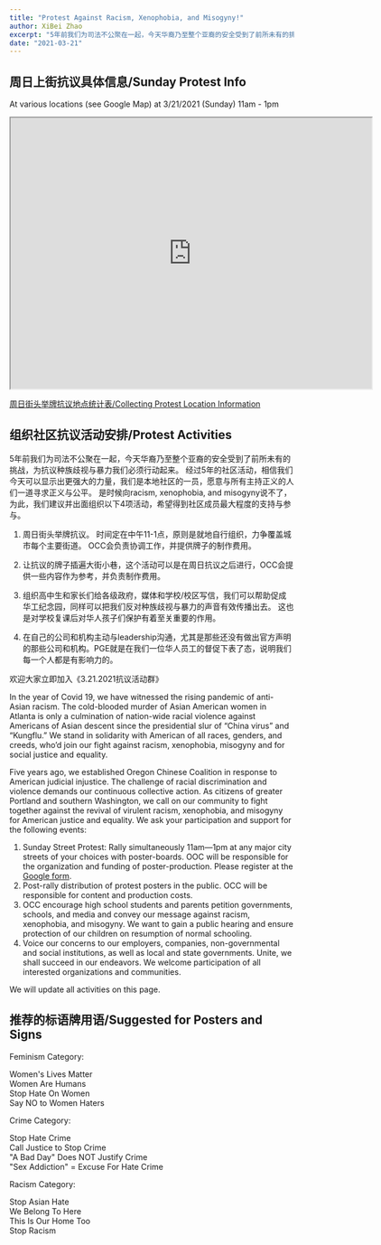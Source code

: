 ```yaml
---
title: "Protest Against Racism, Xenophobia, and Misogyny!"
author: XiBei Zhao
excerpt: "5年前我们为司法不公聚在一起，今天华裔乃至整个亚裔的安全受到了前所未有的挑战，为抗议种族歧视与暴力我们必须行动起来。 经过5年的社区活动，相信我们今天可以显示出更强大的力量，我们是本地社区的一员，愿意与所有主持正义的人们一道寻求正义与公平。 是时候向racism, xenophobia, and misogyny说不了，为此，我们建议并出面组织以下4项活动，希望得到社区成员最大程度的支持与参与。"
date: "2021-03-21"
---
```


## 周日上街抗议具体信息/Sunday Protest Info

At various locations (see Google Map) at 3/21/2021 (Sunday) 11am - 1pm

<iframe src="https://www.google.com/maps/d/u/0/embed?mid=1heQFgwgsOcUGljAZKq6CEl1FPgGAOk-k" width="640" height="480"></iframe>


[周日街头举牌抗议地点统计表/Collecting Protest Location Information](https://docs.google.com/forms/d/e/1FAIpQLScQG4xdFvNqY_5s1FEFGeOaHrlM63zIM07A4uIfUth3-FR1_Q/viewform?usp=sf_link)

## 组织社区抗议活动安排/Protest Activities

5年前我们为司法不公聚在一起，今天华裔乃至整个亚裔的安全受到了前所未有的挑战，为抗议种族歧视与暴力我们必须行动起来。 经过5年的社区活动，相信我们今天可以显示出更强大的力量，我们是本地社区的一员，愿意与所有主持正义的人们一道寻求正义与公平。 是时候向racism, xenophobia, and misogyny说不了，为此，我们建议并出面组织以下4项活动，希望得到社区成员最大程度的支持与参与。

1. 周日街头举牌抗议。 时间定在中午11-1点，原则是就地自行组织，力争覆盖城市每个主要街道。 OCC会负责协调工作，并提供牌子的制作费用。

2. 让抗议的牌子插遍大街小巷，这个活动可以是在周日抗议之后进行，OCC会提供一些内容作为参考，并负责制作费用。

3. 组织高中生和家长们给各级政府，媒体和学校/校区写信，我们可以帮助促成华工纪念园，同样可以把我们反对种族歧视与暴力的声音有效传播出去。 这也是对学校复课后对华人孩子们保护有着至关重要的作用。

4. 在自己的公司和机构主动与leadership沟通，尤其是那些还没有做出官方声明的那些公司和机构。PGE就是在我们一位华人员工的督促下表了态，说明我们每一个人都是有影响力的。

欢迎大家立即加入《3.21.2021抗议活动群》

In the year of Covid 19, we have witnessed the rising pandemic of anti-Asian racism. The cold-blooded murder of Asian American women in Atlanta is only a culmination of nation-wide racial violence against Americans of Asian descent since the presidential slur of “China virus” and “Kungflu.” We stand in solidarity with American of all races, genders, and creeds, who’d join our fight against racism, xenophobia, misogyny and for social justice and equality.

Five years ago, we established Oregon Chinese Coalition in response to American judicial injustice. The challenge of racial discrimination and violence demands our continuous collective action. As citizens of greater Portland and southern Washington, we call on our community to fight together against the revival of virulent racism, xenophobia, and misogyny for American justice and equality. We ask your participation and support for the following events:

1.	Sunday Street Protest: Rally simultaneously 11am—1pm at any major city streets of your choices with poster-boards. OOC will be responsible for the organization and funding of poster-production. Please register at the [Google form](https://docs.google.com/forms/d/e/1FAIpQLScQG4xdFvNqY_5s1FEFGeOaHrlM63zIM07A4uIfUth3-FR1_Q/viewform?usp=sf_link).
2.	Post-rally distribution of protest posters in the public. OCC will be responsible for content and production costs.
3.	OCC encourage high school students and parents petition governments, schools, and media and convey our message against racism, xenophobia, and misogyny. We want to gain a public hearing and ensure protection of our children on resumption of normal schooling.
4.	Voice our concerns to our employers, companies, non-governmental and social institutions, as well as local and state governments. Unite, we shall succeed in our endeavors. We welcome participation of all interested organizations and communities.

We will update all activities on this page.


## 推荐的标语牌用语/Suggested for Posters and Signs

Feminism Category:  

Women's Lives Matter  
Women Are Humans  
Stop Hate On Women  
Say NO to Women Haters  

Crime Category:

Stop Hate Crime  
Call Justice to Stop Crime  
"A Bad Day" Does NOT Justify Crime  
"Sex Addiction" = Excuse For Hate Crime  

Racism Category:

Stop Asian Hate  
We Belong To Here  
This Is Our Home Too  
Stop Racism  
